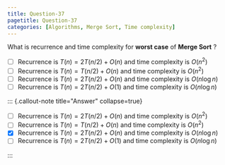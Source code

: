 ```yaml
---
title: Question-37
pagetitle: Question-37
categories: [Algorithms, Merge Sort, Time complexity]
---
```


What is recurrence and time complexity for **worst case** of **Merge Sort** ? 

- [ ] Recurrence is $T(n) = 2T(n/2) + O(n)$ and time complexity is $O(n^2)$
- [ ] Recurrence is $T(n) = T(n/2) + O(n)$ and time complexity is $O(n^2)$
- [ ] Recurrence is $T(n) = 2T(n/2) + O(n)$ and time complexity is $O(n\log n)$
- [ ] Recurrence is $T(n) = 2T(n/2) + O(1)$ and time complexity is $O(n\log n)$

::: {.callout-note title="Answer" collapse=true}

- [ ] Recurrence is $T(n) = 2T(n/2) + O(n)$ and time complexity is $O(n^2)$
- [ ] Recurrence is $T(n) = T(n/2) + O(n)$ and time complexity is $O(n^2)$
- [x] Recurrence is $T(n) = 2T(n/2) + O(n)$ and time complexity is $O(n\log n)$
- [ ] Recurrence is $T(n) = 2T(n/2) + O(1)$ and time complexity is $O(n\log n)$

:::
